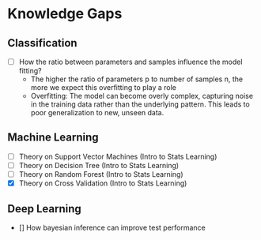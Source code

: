 # Knowledge Gaps

## Classification

- [ ] How the ratio between parameters and samples influence the model fitting?
  - The higher the ratio of parameters p to number of samples n, the more we expect this overfitting to play a role
  - Overfitting: The model can become overly complex, capturing noise in the training data rather than the underlying pattern. This leads to poor generalization to new, unseen data.

## Machine Learning

- [ ] Theory on Support Vector Machines (Intro to Stats Learning)
- [ ] Theory on Decision Tree (Intro to Stats Learning)
- [ ] Theory on Random Forest (Intro to Stats Learning)
- [x] Theory on Cross Validation (Intro to Stats Learning)

## Deep Learning

- [] How bayesian inference can improve test performance